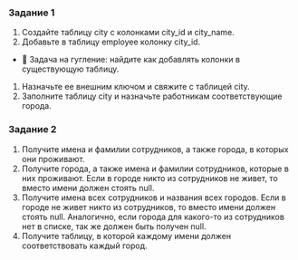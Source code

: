 ### Задание 1

1. Создайте таблицу city с колонками city_id и city_name.
2. Добавьте в таблицу employee колонку city_id.
- 🧐 Задача на гугление: найдите как добавлять колонки в существующую таблицу.
1. Назначьте ее внешним ключом и свяжите с таблицей city.
2. Заполните таблицу city и назначьте работникам соответствующие города.

### Задание 2

1. Получите имена и фамилии сотрудников, а также города, в которых они проживают.
2. Получите города, а также имена и фамилии сотрудников, которые в них проживают. Если в городе никто из сотрудников не живет, то вместо имени должен стоять null.
3. Получите имена всех сотрудников и названия всех городов. Если в городе не живет никто из сотрудников, то вместо имени должен стоять null. Аналогично, если города для какого-то из сотрудников нет в списке, так же должен быть получен null.
4. Получите таблицу, в которой каждому имени должен соответствовать каждый город.